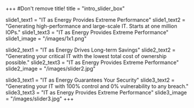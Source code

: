 +++
#Don't remove title!
title = "intro_slider_box"

slide1_text1 = "IT as Energy Provides Extreme Performance"
slide1_text2 = "Generating high-performance and large-scale IT. Starts at one million IOPs."
slide1_text3 = "IT as Energy Provides Extreme Performance"
slide1_image = "/images/1x1.png"

slide2_text1 = "IT as Energy Drives Long-term Savings"
slide2_text2 = "Generating your critical IT with the lowest total cost of ownership possible."
slide2_text3 = "IT as Energy Provides Extreme Performance"
slide2_image = "/images/slider2.jpg"

slide3_text1 = "IT as Energy Guarantees Your Security"
slide3_text2 = "Generating your IT with 100% control and 0% vulnerability to any breach."
slide3_text3 = "IT as Energy Provides Extreme Performance"
slide3_image = "/images/slider3.jpg"
+++